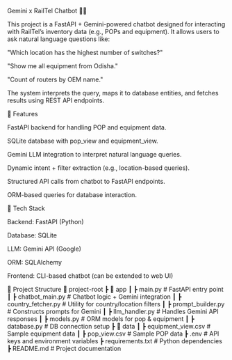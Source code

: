 Gemini x RailTel Chatbot 🚉🤖

This project is a FastAPI + Gemini-powered chatbot designed for interacting with RailTel’s inventory data (e.g., POPs and equipment). It allows users to ask natural language questions like:

"Which location has the highest number of switches?"

"Show me all equipment from Odisha."

"Count of routers by OEM name."

The system interprets the query, maps it to database entities, and fetches results using REST API endpoints.

🔹 Features

FastAPI backend for handling POP and equipment data.

SQLite database with pop_view and equipment_view.

Gemini LLM integration to interpret natural language queries.

Dynamic intent + filter extraction (e.g., location-based queries).

Structured API calls from chatbot to FastAPI endpoints.

ORM-based queries for database interaction.

🔹 Tech Stack

Backend: FastAPI (Python)

Database: SQLite

LLM: Gemini API (Google)

ORM: SQLAlchemy

Frontend: CLI-based chatbot (can be extended to web UI)

🔹 Project Structure
📂 project-root
 ┣ 📂 app
 ┃ ┣ main.py                # FastAPI entry point
 ┃ ┣ chatbot_main.py        # Chatbot logic + Gemini integration
 ┃ ┣ country_fetcher.py     # Utility for country/location filters
 ┃ ┣ prompt_builder.py      # Constructs prompts for Gemini
 ┃ ┣ llm_handler.py         # Handles Gemini API responses
 ┃ ┣ models.py              # ORM models for pop & equipment
 ┃ ┣ database.py            # DB connection setup
 ┣ 📂 data
 ┃ ┣ equipment_view.csv     # Sample equipment data
 ┃ ┣ pop_view.csv           # Sample POP data
 ┣ .env                     # API keys and environment variables
 ┣ requirements.txt         # Python dependencies
 ┣ README.md                # Project documentation